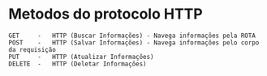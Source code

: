 # Metodos do protocolo HTTP

    GET     -   HTTP (Buscar Informações) - Navega informações pela ROTA
    POST    -   HTTP (Salvar Informações) - Navega informações pelo corpo da requisição
    PUT     -   HTTP (Atualizar Informações)
    DELETE  -   HTTP (Deletar Informações)